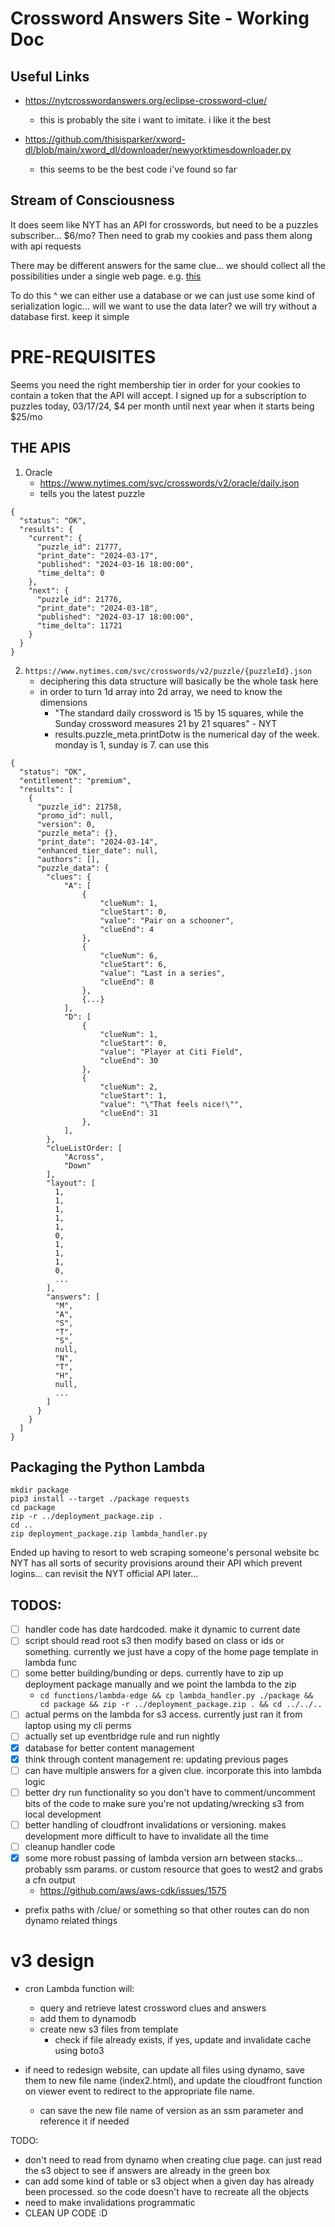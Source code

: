 # Crossword Answers Site - Working Doc

## Useful Links

- https://nytcrosswordanswers.org/eclipse-crossword-clue/
    - this is probably the site i want to imitate. i like it the best

- https://github.com/thisisparker/xword-dl/blob/main/xword_dl/downloader/newyorktimesdownloader.py
    - this seems to be the best code i've found so far

## Stream of Consciousness

It does seem like NYT has an API for crosswords, but need to be a puzzles subscriber... $6/mo? Then need to grab my cookies and pass them along with api requests

There may be different answers for the same clue... we should collect all the possibilities under a single web page. e.g. [this](https://nytcrosswordanswers.org/eclipse-crossword-clue/)

To do this ^ we can either use a database or we can just use some kind of serialization logic... will we want to use the data later? we will try without a database first. keep it simple

# PRE-REQUISITES

Seems you need the right membership tier in order for your cookies to contain a token that the API will accept. I signed up for a subscription to puzzles today, 03/17/24, $4 per month until next year when it starts being $25/mo


## THE APIS

1. Oracle
    - https://www.nytimes.com/svc/crosswords/v2/oracle/daily.json
    - tells you the latest puzzle
```
{
  "status": "OK",
  "results": {
    "current": {
      "puzzle_id": 21777,
      "print_date": "2024-03-17",
      "published": "2024-03-16 18:00:00",
      "time_delta": 0
    },
    "next": {
      "puzzle_id": 21776,
      "print_date": "2024-03-18",
      "published": "2024-03-17 18:00:00",
      "time_delta": 11721
    }
  }
}
```   

2. `https://www.nytimes.com/svc/crosswords/v2/puzzle/{puzzleId}.json`
    - deciphering this data structure will basically be the whole task here
    - in order to turn 1d array into 2d array, we need to know the dimensions
        - "The standard daily crossword is 15 by 15 squares, while the Sunday crossword measures 21 by 21 squares" - NYT
        - results.puzzle_meta.printDotw is the numerical day of the week. monday is 1, sunday is 7. can use this
```
{
  "status": "OK",
  "entitlement": "premium",
  "results": [
    {
      "puzzle_id": 21758,
      "promo_id": null,
      "version": 0,
      "puzzle_meta": {},
      "print_date": "2024-03-14",
      "enhanced_tier_date": null,
      "authors": [],
      "puzzle_data": {
        "clues": {
            "A": [
                {
                    "clueNum": 1,
                    "clueStart": 0,
                    "value": "Pair on a schooner",
                    "clueEnd": 4
                },
                {
                    "clueNum": 6,
                    "clueStart": 6,
                    "value": "Last in a series",
                    "clueEnd": 8
                },
                {...}
            ],
            "D": [
                {
                    "clueNum": 1,
                    "clueStart": 0,
                    "value": "Player at Citi Field",
                    "clueEnd": 30
                },
                {
                    "clueNum": 2,
                    "clueStart": 1,
                    "value": "\"That feels nice!\"",
                    "clueEnd": 31
                },
            ],
        },
        "clueListOrder: [
            "Across",
            "Down"
        ],
        "layout": [
          1,
          1,
          1,
          1,
          1,
          0,
          1,
          1,
          1,
          0,
          ...
        ],
        "answers": [
          "M",
          "A",
          "S",
          "T",
          "S",
          null,
          "N",
          "T",
          "H",
          null,
          ...
        ]
      }
    }
  ]
}
```


## Packaging the Python Lambda

```
mkdir package
pip3 install --target ./package requests
cd package
zip -r ../deployment_package.zip .    
cd ..  
zip deployment_package.zip lambda_handler.py

```


Ended up having to resort to web scraping someone's personal website bc NYT has all sorts of security provisions around their API which prevent logins... can revisit the NYT official API later...

## TODOS:

- [ ] handler code has date hardcoded. make it dynamic to current date
- [ ] script should read root s3 then modify based on class or ids or something. currently we just have a copy of the home page template in lambda func
- [ ] some better building/bunding or deps. currently have to zip up deployment package manually and we point the lambda to the zip
    - `cd functions/lambda-edge && cp lambda_handler.py ./package && cd package && zip -r ../deployment_package.zip . && cd ../../..`
- [ ] actual perms on the lambda for s3 access. currently just ran it from laptop using my cli perms
- [ ] actually set up eventbridge rule and run nightly
- [x] database for better content management
- [x] think through content management re: updating previous pages
- [ ] can have multiple answers for a given clue. incorporate this into lambda logic
- [ ] better dry run functionality so you don't have to comment/uncomment bits of the code to make sure you're not updating/wrecking s3 from local development
- [ ] better handling of cloudfront invalidations or versioning. makes development more difficult to have to invalidate all the time
- [ ] cleanup handler code
- [x] some more robust passing of lambda version arn between stacks... probably ssm params. or custom resource that goes to west2 and grabs a cfn output
    - https://github.com/aws/aws-cdk/issues/1575
- prefix paths with /clue/ or something so that other routes can do non dynamo related things


# v3 design

- cron Lambda function will:
    - query and retrieve latest crossword clues and answers
    - add them to dynamodb
    - create new s3 files from template
        - check if file already exists, if yes, update and invalidate cache using boto3

- if need to redesign website, can update all files using dynamo, save them to new file name (index2.html), and update the cloudfront function on viewer event to redirect to the appropriate file name.
    - can save the new file name of version as an ssm parameter and reference it if needed


TODO:
- don't need to read from dynamo when creating clue page. can just read the s3 object to see if answers are already in the green box
- can add some kind of table or s3 object when a given day has already been processed. so the code doesn't have to recreate all the objects
- need to make invalidations programmatic
- CLEAN UP CODE :D 